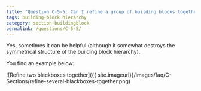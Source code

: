```yaml
---
title: "Question C-5-5: Can I refine a group of building blocks together?"
tags: building-block hierarchy
category: section-buildingblock
permalink: /questions/C-5-5/
---
```



Yes, sometimes it can be helpful (although it somewhat destroys the symmetrical structure of the building block hierarchy).

You find an example below:

![Refine two blackboxes together]({{ site.imageurl}}/images/faq/C-Sections/refine-several-blackboxes-together.png)
